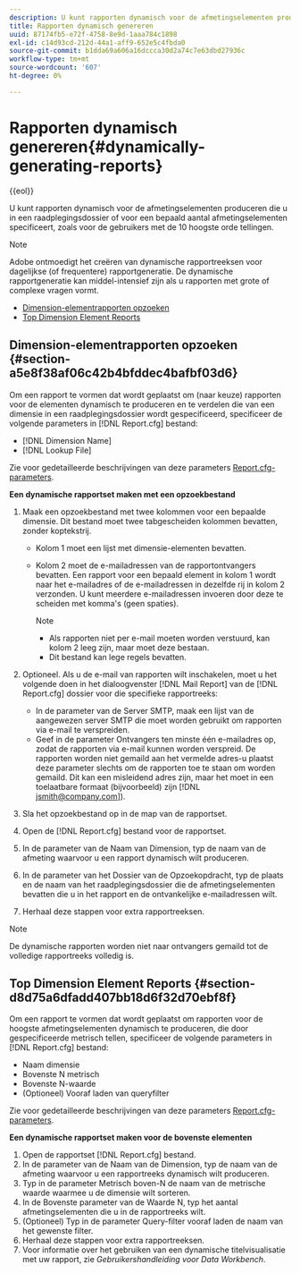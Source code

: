 ```yaml
---
description: U kunt rapporten dynamisch voor de afmetingselementen produceren die u in een raadplegingsdossier of voor een bepaald aantal afmetingselementen specificeert, zoals voor de gebruikers met de 10 hoogste orde tellingen.
title: Rapporten dynamisch genereren
uuid: 87174fb5-e72f-4758-8e9d-1aaa784c1898
exl-id: c14d93cd-212d-44a1-aff9-652e5c4fbda0
source-git-commit: b1dda69a606a16dccca30d2a74c7e63dbd27936c
workflow-type: tm+mt
source-wordcount: '607'
ht-degree: 0%

---
```


# Rapporten dynamisch genereren{#dynamically-generating-reports}

{{eol}}

U kunt rapporten dynamisch voor de afmetingselementen produceren die u in een raadplegingsdossier of voor een bepaald aantal afmetingselementen specificeert, zoals voor de gebruikers met de 10 hoogste orde tellingen.

>[!NOTE]
>
>Adobe ontmoedigt het creëren van dynamische rapportreeksen voor dagelijkse (of frequentere) rapportgeneratie. De dynamische rapportgeneratie kan middel-intensief zijn als u rapporten met grote of complexe vragen vormt.

* [Dimension-elementrapporten opzoeken](../../../../../home/c-rpt-oview/c-work-rpt-sets/t-create-rpt-set/t-config-rpt-set/c-dyn-gen-rpts.md#section-a5e8f38af06c42b4bfddec4bafbf03d6)
* [Top Dimension Element Reports](../../../../../home/c-rpt-oview/c-work-rpt-sets/t-create-rpt-set/t-config-rpt-set/c-dyn-gen-rpts.md#section-d8d75a6dfadd407bb18d6f32d70ebf8f)

## Dimension-elementrapporten opzoeken {#section-a5e8f38af06c42b4bfddec4bafbf03d6}

Om een rapport te vormen dat wordt geplaatst om (naar keuze) rapporten voor de elementen dynamisch te produceren en te verdelen die van een dimensie in een raadplegingsdossier wordt gespecificeerd, specificeer de volgende parameters in [!DNL Report.cfg] bestand:

* [!DNL Dimension Name]
* [!DNL Lookup File]

Zie voor gedetailleerde beschrijvingen van deze parameters [Report.cfg-parameters](../../../../../home/c-rpt-oview/c-rpt-param-ref/c-rpt-param.md#concept-838e59d72d3f4cb29ee15f5c7eb0ceff).

**Een dynamische rapportset maken met een opzoekbestand**

1. Maak een opzoekbestand met twee kolommen voor een bepaalde dimensie. Dit bestand moet twee tabgescheiden kolommen bevatten, zonder koptekstrij.

   * Kolom 1 moet een lijst met dimensie-elementen bevatten.
   * Kolom 2 moet de e-mailadressen van de rapportontvangers bevatten. Een rapport voor een bepaald element in kolom 1 wordt naar het e-mailadres of de e-mailadressen in dezelfde rij in kolom 2 verzonden. U kunt meerdere e-mailadressen invoeren door deze te scheiden met komma&#39;s (geen spaties).

      >[!NOTE]
      >
      >
      >    
      >    
      >    * Als rapporten niet per e-mail moeten worden verstuurd, kan kolom 2 leeg zijn, maar moet deze bestaan.
      >    * Dit bestand kan lege regels bevatten.


1. Optioneel. Als u de e-mail van rapporten wilt inschakelen, moet u het volgende doen in het dialoogvenster [!DNL Mail Report] van de [!DNL Report.cfg] dossier voor die specifieke rapportreeks:

   * In de parameter van de Server SMTP, maak een lijst van de aangewezen server SMTP die moet worden gebruikt om rapporten via e-mail te verspreiden.
   * Geef in de parameter Ontvangers ten minste één e-mailadres op, zodat de rapporten via e-mail kunnen worden verspreid. De rapporten worden niet gemaild aan het vermelde adres-u plaatst deze parameter slechts om de rapporten toe te staan om worden gemaild. Dit kan een misleidend adres zijn, maar het moet in een toelaatbare formaat (bijvoorbeeld) zijn [!DNL jsmith@company.com]).

1. Sla het opzoekbestand op in de map van de rapportset.
1. Open de [!DNL Report.cfg] bestand voor de rapportset.
1. In de parameter van de Naam van Dimension, typ de naam van de afmeting waarvoor u een rapport dynamisch wilt produceren.
1. In de parameter van het Dossier van de Opzoekopdracht, typ de plaats en de naam van het raadplegingsdossier die de afmetingselementen bevatten die u in het rapport en de ontvankelijke e-mailadressen wilt.
1. Herhaal deze stappen voor extra rapportreeksen.

>[!NOTE]
>
>De dynamische rapporten worden niet naar ontvangers gemaild tot de volledige rapportreeks volledig is.

## Top Dimension Element Reports {#section-d8d75a6dfadd407bb18d6f32d70ebf8f}

Om een rapport te vormen dat wordt geplaatst om rapporten voor de hoogste afmetingselementen dynamisch te produceren, die door gespecificeerde metrisch tellen, specificeer de volgende parameters in [!DNL Report.cfg] bestand:

* Naam dimensie
* Bovenste N metrisch
* Bovenste N-waarde
* (Optioneel) Vooraf laden van queryfilter

Zie voor gedetailleerde beschrijvingen van deze parameters [Report.cfg-parameters](../../../../../home/c-rpt-oview/c-rpt-param-ref/c-rpt-param.md#concept-838e59d72d3f4cb29ee15f5c7eb0ceff).

**Een dynamische rapportset maken voor de bovenste elementen**

1. Open de rapportset [!DNL Report.cfg] bestand.
1. In de parameter van de Naam van de Dimension, typ de naam van de afmeting waarvoor u een rapportreeks dynamisch wilt produceren.
1. Typ in de parameter Metrisch boven-N de naam van de metrische waarde waarmee u de dimensie wilt sorteren.
1. In de Bovenste parameter van de Waarde N, typ het aantal afmetingselementen die u in de rapportreeks wilt.
1. (Optioneel) Typ in de parameter Query-filter vooraf laden de naam van het gewenste filter.
1. Herhaal deze stappen voor extra rapportreeksen.
1. Voor informatie over het gebruiken van een dynamische titelvisualisatie met uw rapport, zie *Gebruikershandleiding voor Data Workbench*.
